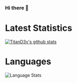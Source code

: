 ### Hi there 👋

###

# Latest Statistics

[![TitanD3v's github stats](https://github-readme-stats.vercel.app/api?username=TitanD3v)](https://github.com/anuraghazra/github-readme-stats)

# Languages

![Language Stats](https://github-readme-stats.vercel.app/api/top-langs/?username=TitanD3v&layout=compact) 
